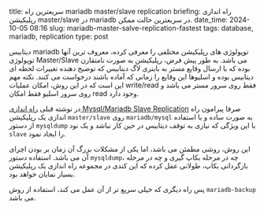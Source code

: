 title: سریعترین راه mariadb master/slave replication
briefing: راه اندازی رپلیکیشن master/slave در mariadb در سریعترین حالت ممکن.
date_time: 2024-10-05 08:16
slug: mariadb-master-salve-replication-fastest
tags: database, mariadb, replication
type: post

دیتابیس mariadb توپولوژی های رپلیکیشن مختلفی را معرفی کرده، معروف ترین 
آنها توپولوژی Master/Slave می باشد. به طور پیش فرض، رپلیکیشن به صورت نامتقارن بوده 
که با ارسال وقایع مستر به باینری لاگ دیتابیس که توضیح دهنده تغییرات لحظه ای دیتابیس بوده و 
اسلیوها این وقایع را زمانی که آماده باشند درخواست می کنند. نکته مهم این است که در این روش، 
امکان عملیات write/read فقط روی سرور مستر می باشد و روی سرور اسلیو فقط امکان read وجود دارد.

در نوشته قبلی
[راه اندازی Mysql/Mariadb Slave Replication](https://shgn.ir/2024-04-14/mysql-master-slave-replication.html)
صرفا پیرامون راه اندازی یک رپلیکیشن `master/slave` روی `mariadb/mysql` به صورت ساده و با 
استفاده از دستور `mysqldump` با این ویژگی که نیازی به توقف دیتابیس در حین کار نباشد و یک نود 
`slave` را ایجاد نمود.

این روش، روشی مطمئن می باشد، اما یکی از مشکلات بزرگ آن زمان بر بودن اچرای آن می باشد. استفاده 
دستور `mysqldump`، چه در مرحله بکاپ گیری و چه در مرحله بازگردانی بکاپ، طولانی عمل کرده که این
 کندی در مجموعه راه اندازی یک رپلیکیشن بسیار نمایان خواهد بود.

پس راه دیگری که خیلی سریع تر از آن عمل می کند، استفاده از روش `mariadb-backup` می باشد.